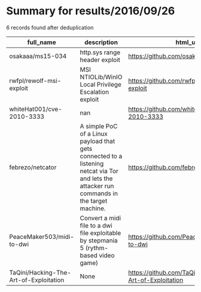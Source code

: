 
# Summary for results/2016/09/26
    
6 records found after deduplication

| full_name | description | html_url | matched_list | matched_count | pushed_at | size | stargazers_count | language | forks_count |
|----------------------------------------|---------------------------------------------------------------------------------------------------------------------------------------------|-----------------------------------------------------------|----------------|-----------------|---------------------------|--------|--------------------|------------|---------------|
| osakaaa/ms15-034 | http.sys range header exploit | https://github.com/osakaaa/ms15-034 | ['exploit'] | 1 | 2016-09-26 09:36:44+00:00 | 3 | 7 | Python | 9 |
| rwfpl/rewolf-msi-exploit | MSI NTIOLib/WinIO Local Privilege Escalation exploit | https://github.com/rwfpl/rewolf-msi-exploit | ['exploit'] | 1 | 2016-09-26 07:23:11+00:00 | 16 | 69 | C++ | 33 |
| whiteHat001/cve-2010-3333 | nan | https://github.com/whiteHat001/cve-2010-3333 | ['cve-2'] | 1 | 2016-09-26 08:19:07+00:00 | 3440 | 0 | nan | 0 |
| febrezo/netcator | A simple PoC of a Linux payload that gets connected to a listening netcat via Tor and lets the attacker run commands in the target machine. | https://github.com/febrezo/netcator | ['attack poc'] | 1 | 2016-09-26 10:52:41+00:00 | 16 | 5 | Ruby | 1 |
| PeaceMaker503/midi-to-dwi | Convert a midi file to a dwi file exploitable by stepmania 5 (rythm-based video game) | https://github.com/PeaceMaker503/midi-to-dwi | ['exploit'] | 1 | 2016-09-26 11:20:54+00:00 | 30 | 0 | Java | 0 |
| TaQini/Hacking-The-Art-of-Exploitation | None | https://github.com/TaQini/Hacking-The-Art-of-Exploitation | ['exploit'] | 1 | 2016-09-26 14:20:19+00:00 | 60 | 0 | C | 0 |
